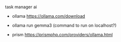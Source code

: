task manager ai

- ollama
https://ollama.com/download
- ollama run gemma3 (command to run on localhost?)

- prism 
https://prismphp.com/providers/ollama.html